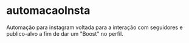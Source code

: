 # automacaoInsta
Automação para instagram voltada para a interação com seguidores e publico-alvo a fim de dar um "Boost" no perfil.
